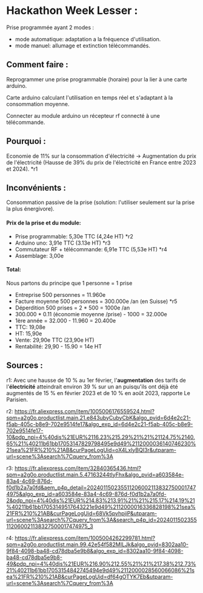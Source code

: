 # Hackathon Week Lesser :

Prise programmée ayant 2 modes :

- mode automatique: adaptation a la fréquence d'utilisation. 
- mode manuel: allumage et extinction télécommandés.

## Comment faire :

Reprogrammer une prise programmable (horaire) pour la lier à une carte arduino. <br>

Carte arduino calculant l'utilisation en temps réel et s'adaptant à la consommation moyenne. <br>

Connecter au module arduino un récepteur rf connecté à une télécommande. <br>

## Pourquoi :

Economie de 11% sur la consommation d'électricité -> Augmentation du prix de l'électricité (Hausse de 39% du prix de l'électricité en France entre 2023 et 2024). *r1

## Inconvénients :

Consommation passive de la prise (solution: l'utiliser seulement sur la prise la plus énergivore).

#### Prix de la prise et du module:

- Prise programmable: 5,30e TTC (4,24e HT) *r2
- Arduino uno: 3,91e TTC (3.13e HT) *r3
- Commutateur RF + télécommande: 6,91e TTC (5,53e HT) *r4
- Assemblage: 3,00e

#### Total:

Nous partons du principe que 1 personne = 1 prise

- Entreprise 500 personnes = 11.960e
- Facture moyenne 500 personnes = 300.000e /an (en Suisse) *r5
- Déperdition 500 prises = 2 * 500 = 1000e /an
- 300.000 * 0.11 (économie moyenne /prise) - 1000 = 32.000e
- 1ère année = 32.000 - 11.960 = 20.400e <br>
- TTC: 19,08e
- HT: 15,90e
- Vente: 29,90e TTC (23,90e HT)
- Rentabilité: 29,90 - 15.90 = 14e HT

## Sources :

r1: Avec une hausse de 10 % au 1er février, l'**augmentation** des tarifs de l'**électricité** atteindrait environ 39 % sur un an puisqu'ils ont déjà été augmentés de 15 % en février 2023 et de 10 % en août 2023, rapporte Le Parisien. <br>

r2: https://fr.aliexpress.com/item/1005006176559524.html?spm=a2g0o.productlist.main.21.e843ubyCubyCbK&algo_pvid=6d4e2c21-f5ab-405c-b8e9-702e9514fe17&algo_exp_id=6d4e2c21-f5ab-405c-b8e9-702e9514fe17-10&pdp_npi=4%40dis%21EUR%2116.23%215.29%21%21%21124.75%2140.65%21%40211b61bb17053147829798495e9d49%2112000036140746230%21sea%21FR%210%21AB&curPageLogUid=oX4LxlyBQI3r&utparam-url=scene%3Asearch%7Cquery_from%3A <br>

r3: https://fr.aliexpress.com/item/32840365436.html?spm=a2g0o.productlist.main.5.47163244tIyFhx&algo_pvid=a603584e-83a4-4c69-876d-f0d1b2a7a0fd&aem_p4p_detail=2024011502355112060021138327500017474975&algo_exp_id=a603584e-83a4-4c69-876d-f0d1b2a7a0fd-2&pdp_npi=4%40dis%21EUR%214.83%213.91%21%21%215.17%214.19%21%40211b61bb17053149517643221e9d49%2112000016336828198%21sea%21FR%210%21AB&curPageLogUid=68Vk5pvhpjiP&utparam-url=scene%3Asearch%7Cquery_from%3A&search_p4p_id=2024011502355112060021138327500017474975_3 <br>

r4: https://fr.aliexpress.com/item/1005004262299781.html?spm=a2g0o.productlist.main.99.42e54f582MILJk&algo_pvid=8302aa10-9f84-4098-ba48-cd78dba5e9b8&algo_exp_id=8302aa10-9f84-4098-ba48-cd78dba5e9b8-49&pdp_npi=4%40dis%21EUR%216.90%212.55%21%21%217.38%212.73%21%40211b61bb17053154842745494e9d49%2112000028560066086%21sea%21FR%210%21AB&curPageLogUid=df64gOTYK7Eb&utparam-url=scene%3Asearch%7Cquery_from%3A <br>
